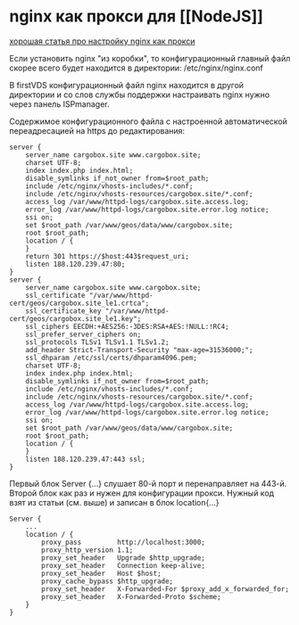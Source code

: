 # nginx как прокси для [[NodeJS]]
[хорошая статья про настройку nginx как прокси](https://docs.microsoft.com/ru-ru/troubleshoot/developer/webapps/aspnetcore/practice-troubleshoot-linux/2-2-install-nginx-configure-it-reverse-proxy)

Если установить nginx "из коробки", то конфигурационный главный файл скорее всего будет находится в директории:
/etc/nginx/nginx.conf

В firstVDS конфигурационный файл nginx находится в другой директории и со слов службы поддержки настраивать nginx нужно через панель ISPmanager.

Содержимое конфигурационного файла с настроенной автоматической переадресацией на https до редактирования:
```
server {
	server_name cargobox.site www.cargobox.site;
	charset UTF-8;
	index index.php index.html;
	disable_symlinks if_not_owner from=$root_path;
	include /etc/nginx/vhosts-includes/*.conf;
	include /etc/nginx/vhosts-resources/cargobox.site/*.conf;
	access_log /var/www/httpd-logs/cargobox.site.access.log;
	error_log /var/www/httpd-logs/cargobox.site.error.log notice;
	ssi on;
	set $root_path /var/www/geos/data/www/cargobox.site;
	root $root_path;
	location / {
	}
	return 301 https://$host:443$request_uri;
	listen 188.120.239.47:80;
}
server {
	server_name cargobox.site www.cargobox.site;
	ssl_certificate "/var/www/httpd-cert/geos/cargobox.site_le1.crtca";
	ssl_certificate_key "/var/www/httpd-cert/geos/cargobox.site_le1.key";
	ssl_ciphers EECDH:+AES256:-3DES:RSA+AES:!NULL:!RC4;
	ssl_prefer_server_ciphers on;
	ssl_protocols TLSv1 TLSv1.1 TLSv1.2;
	add_header Strict-Transport-Security "max-age=31536000;";
	ssl_dhparam /etc/ssl/certs/dhparam4096.pem;
	charset UTF-8;
	index index.php index.html;
	disable_symlinks if_not_owner from=$root_path;
	include /etc/nginx/vhosts-includes/*.conf;
	include /etc/nginx/vhosts-resources/cargobox.site/*.conf;
	access_log /var/www/httpd-logs/cargobox.site.access.log;
	error_log /var/www/httpd-logs/cargobox.site.error.log notice;
	ssi on;
	set $root_path /var/www/geos/data/www/cargobox.site;
	root $root_path;
	location / {
	}
	listen 188.120.239.47:443 ssl;
}
```

Первый блок Server {...} слушает 80-й порт и перенаправляет на 443-й.
Второй блок как раз и нужен для конфигурации прокси. Нужный код взят из статьи (см. выше) и записан в блок location{...}

```
Server {
	...
	location / {
	    proxy_pass         http://localhost:3000;
        proxy_http_version 1.1;
        proxy_set_header   Upgrade $http_upgrade;
        proxy_set_header   Connection keep-alive;
        proxy_set_header   Host $host;
        proxy_cache_bypass $http_upgrade;
        proxy_set_header   X-Forwarded-For $proxy_add_x_forwarded_for;
        proxy_set_header   X-Forwarded-Proto $scheme;
	}
}
```


